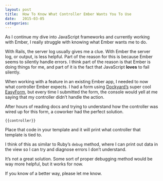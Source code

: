```yaml
---
layout: post
title:  How To Know What Controller Ember Wants You To Use
date:   2015-03-05
categories:
---
```


As I continue my dive into JavaScript frameworks and currently working with Ember, I really struggle with knowing what Ember wants  me to do.

With Rails, the server log usually gives me a clue. With Ember the server log, or output, is less helpful. Part of the reason for this is because Ember seems to silently handle errors. I think part of the reason is that Ember is doing things for me, and part of it is the fact that JavaScript **loves** to fail silently.

When working with a feature in an existing Ember app, I needed to now what controller Ember expects. I had a form using [Dockyard’s](http://dockyard.com/) super cool [EasyForm](https://github.com/dockyard/ember-easy-form), but every time I submitted the form, the console would yell at me saying that my controller didn’t handle the action.

After hours of reading docs and trying to understand how the controller was wired up for this form, a coworker had the perfect solution.

    {{controller}}

Place that code in your template and it will print what controller that template is tied to.

I think of this as similar to Ruby’s `debug` method, where I can print out data in the view so I can try and diagnose errors I don’t understand.

It’s not a great solution. Some sort of proper debugging method would be way more helpful, but it works for now.

If you know of a better way, please let me know.

